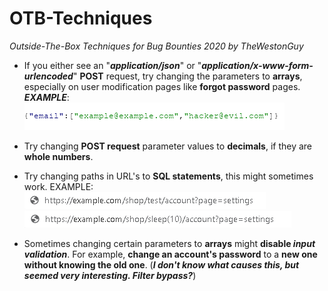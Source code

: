 # OTB-Techniques
*Outside-The-Box Techniques for Bug Bounties 2020 by TheWestonGuy*

* If you either see an "***application/json***" or "***application/x-www-form-urlencoded***" **POST** request, try changing the parameters to **arrays**, especially on user modification pages like **forgot password** pages.
***EXAMPLE***:
![ExampleArray1](exampleArray1.png)

* Try changing **POST request** parameter values to **decimals**, if they are **whole numbers**.

* Try changing paths in URL's to **SQL statements**, this might sometimes work. EXAMPLE: ![ExamplePath1](examplePath1.png) ![ExamplePath1_2](ExamplePath1_2.png)

* Sometimes changing certain parameters to **arrays** might **disable *input validation***. For example, **change an account's password** to a **new one without knowing the old one**. (***I don't know what causes this, but seemed very interesting. Filter bypass?***)
